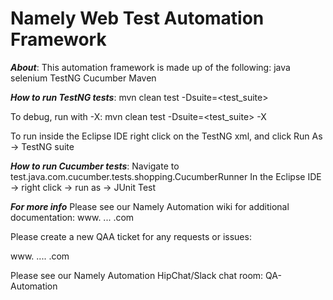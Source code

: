 Namely Web Test Automation Framework
==========


***About***:
This automation framework is made up of the following:
java
selenium
TestNG
Cucumber
Maven



***How to run TestNG tests***:
 mvn clean test -Dsuite=<test_suite>
 
To debug, run with -X:
 mvn clean test -Dsuite=<test_suite> -X
 
To run inside the Eclipse IDE
 right click on the TestNG xml, and click Run As -> TestNG suite 
 
 
***How to run Cucumber tests***:
 Navigate to test.java.com.cucumber.tests.shopping.CucumberRunner
 In the Eclipse IDE -> right click -> run as -> JUnit Test
 
 
 
***For more info***
Please see our Namely Automation wiki for additional documentation:
www. ... .com


Please create a new QAA ticket for any requests or issues:

www. .... .com


Please see our Namely Automation HipChat/Slack chat room:
QA-Automation

